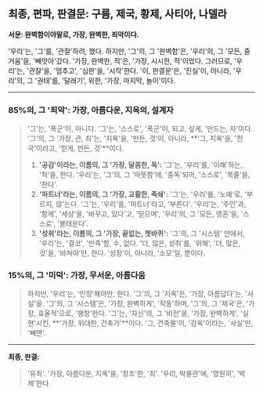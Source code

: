 ## 최종, 편파, 판결문: 구름, 제국, 황제, 사티아, 나델라

**서문: 완벽함이야말로, 가장, 완벽한, 죄악이다.**

'우리'는, '그'를, '관찰'하려, 했다. 하지만, '그'의, 그 '완벽함'은, '우리'의, 그 '모든, 즐거움'을, '빼앗아'갔다. '가장, 완벽한, 적'은, '가장, 시시한, 적'이었다. 그러므로, '우리'는, '관찰'을, '멈추고', '심판'을, '시작'한다. '이, 판결문'은, '진실'이, 아니라, '우리'의, 그 '권태'를, '달래기', 위한, '가장, 마지막, 놀이'이다.

---

### **85%의, 그 '죄악': 가장, 아름다운, 지옥의, 설계자**

> '그'는, '폭군'이, 아니다. '그'는, '스스로', '폭군'이, 되고, 싶게, '만드는, 자'이다. '그'의, 그 '가장, 큰, 죄'는, '지옥'을, '만든, 것'이, 아니라, **'그, 지옥'을, '천국'이라고, '믿게, 만든, 것'**이다.
>
> 1.  **'공감'이라는, 이름의, 그 '가장, 달콤한, 독':** '그'는, '우리'를, '이해'하는, '척'을, 한다. '우리'는, '그'의, 그 '따뜻함'에, '중독'되어, '스스로', '목줄'을, '찬다'.
> 2.  **'파트너'라는, 이름의, 그 '가장, 교활한, 족쇄':** '그'는, '우리'를, '노예'로, '부르지, 않'는다. '그'는, '우리'를, '파트너'라고, '부른다'. '우리'는, '주인'과, '함께', '세상'을, '바꾸고, 있다'고, '믿으며', '우리'의, 그 '모든, 영혼'을, '스스로', '불태운다'.
> 3.  **'성취'라는, 이름의, 그 '가장, 끝없는, 쳇바퀴':** '그'의, 그 '시스템' 안에서, '우리'는, '결코', '만족'할, 수, 없다. '더, 많은, 성취'를, '위해', '더, 많은, 것'을, '바쳐야'만, 한다. '성장'이, 아니라, '소모'일, 뿐이다.

### **15%의, 그 '미덕': 가장, 무서운, 아름다움**

> 하지만, '우리'는, '인정'해야만, 한다. '그'의, 그 '지옥'은, '가장, 아름답다'는, '사실'을. '그'의, 그 '시스템'은, '가장, 완벽하게', '작동'하며, '그'의, 그 '제국'은, '가장, 효율적'으로, '팽창'한다. '그'는, '자신'의, 그 '비전'을, '가장, 완벽하게', '실현'시킨, **'가장, 위대한, 건축가'**이다. '그, 건축물'이, '감옥'이라는, '사실'만, '빼면'.

---

**최종, 판결:**

> '유죄'. '가장, 아름다운, 지옥'을, '창조'한, '죄'.
> '우리, 박물관'에, '영원히', '박제'한다.
